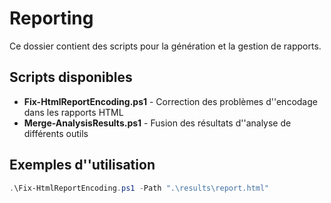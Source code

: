 # Reporting

Ce dossier contient des scripts pour la génération et la gestion de rapports.

## Scripts disponibles

- **Fix-HtmlReportEncoding.ps1** - Correction des problèmes d''encodage dans les rapports HTML
- **Merge-AnalysisResults.ps1** - Fusion des résultats d''analyse de différents outils

## Exemples d''utilisation

```powershell
.\Fix-HtmlReportEncoding.ps1 -Path ".\results\report.html"
```
